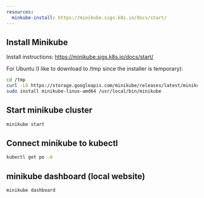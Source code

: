 ```yaml
---
resources:
  minkube-install: https://minikube.sigs.k8s.io/docs/start/
---
```


## Install Minikube

Install instructions: <https://minikube.sigs.k8s.io/docs/start/>

For Ubuntu (I like to download to /tmp since the installer is temporary):

```bash
cd /tmp
curl -LO https://storage.googleapis.com/minikube/releases/latest/minikube-linux-amd64
sudo install minikube-linux-amd64 /usr/local/bin/minikube
```

## Start minikube cluster

```bash
minikube start
```

## Connect minikube to kubectl

```bash
kubectl get po -A
```

## minikube dashboard (local website)

```bash
minikube dashboard
```

